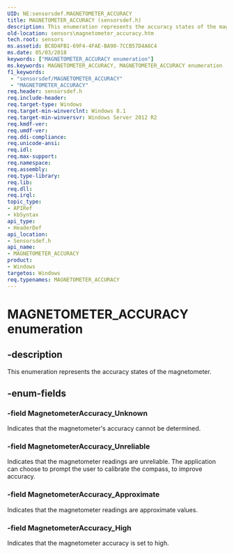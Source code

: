 ```yaml
---
UID: NE:sensorsdef.MAGNETOMETER_ACCURACY
title: MAGNETOMETER_ACCURACY (sensorsdef.h)
description: This enumeration represents the accuracy states of the magnetometer.
old-location: sensors\magnetometer_accuracy.htm
tech.root: sensors
ms.assetid: BC8D4FB1-69F4-4FAE-BA90-7CCB57D4A6C4
ms.date: 05/03/2018
keywords: ["MAGNETOMETER_ACCURACY enumeration"]
ms.keywords: MAGNETOMETER_ACCURACY, MAGNETOMETER_ACCURACY enumeration [Sensor Devices], MagnetometerAccuracy_Approximate, MagnetometerAccuracy_High, MagnetometerAccuracy_Unknown, MagnetometerAccuracy_Unreliable, sensors.magnetometer_accuracy, sensorsdef/MAGNETOMETER_ACCURACY, sensorsdef/MagnetometerAccuracy_Approximate, sensorsdef/MagnetometerAccuracy_High, sensorsdef/MagnetometerAccuracy_Unknown, sensorsdef/MagnetometerAccuracy_Unreliable
f1_keywords:
 - "sensorsdef/MAGNETOMETER_ACCURACY"
 - "MAGNETOMETER_ACCURACY"
req.header: sensorsdef.h
req.include-header: 
req.target-type: Windows
req.target-min-winverclnt: Windows 8.1
req.target-min-winversvr: Windows Server 2012 R2
req.kmdf-ver: 
req.umdf-ver: 
req.ddi-compliance: 
req.unicode-ansi: 
req.idl: 
req.max-support: 
req.namespace: 
req.assembly: 
req.type-library: 
req.lib: 
req.dll: 
req.irql: 
topic_type:
- APIRef
- kbSyntax
api_type:
- HeaderDef
api_location:
- Sensorsdef.h
api_name:
- MAGNETOMETER_ACCURACY
product:
- Windows
targetos: Windows
req.typenames: MAGNETOMETER_ACCURACY
---
```


# MAGNETOMETER_ACCURACY enumeration


## -description


This enumeration represents the accuracy states of the magnetometer.


## -enum-fields




### -field MagnetometerAccuracy_Unknown

Indicates that the magnetometer's accuracy cannot be determined.


### -field MagnetometerAccuracy_Unreliable

Indicates that the magnetometer readings are unreliable. The application can choose to prompt the user to calibrate the compass, to improve accuracy.


### -field MagnetometerAccuracy_Approximate

Indicates that the magnetometer readings are approximate values.


### -field MagnetometerAccuracy_High

Indicates that the magnetometer accuracy is set to high.

